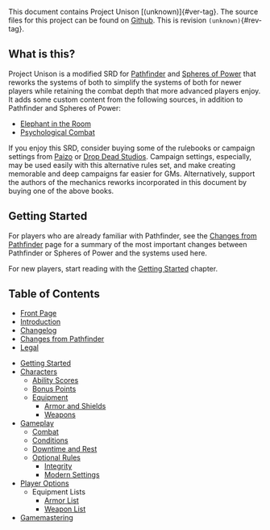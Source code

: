 This document contains Project Unison [(unknown)]{#ver-tag}. The source files for this project can be found on [Github]. This is revision `(unknown)`{#rev-tag}.

## What is this?

Project Unison is a modified SRD for [Pathfinder] and [Spheres of Power] that reworks the systems of both to simplify the systems of both for newer players while retaining the combat depth that more advanced players enjoy. It adds some custom content from the following sources, in addition to Pathfinder and Spheres of Power:

* [Elephant in the Room](https://michaeliantorno.com/feat-taxes-in-pathfinder/)
* [Psychological Combat](https://www.opengamingstore.com/products/psychological-combat)

If you enjoy this SRD, consider buying some of the rulebooks or campaign settings from [Paizo] or [Drop Dead Studios]. Campaign settings, especially, may be used easily with this alternative rules set, and make creating memorable and deep campaigns far easier for GMs. Alternatively, support the authors of the mechanics reworks incorporated in this document by buying one of the above books.

[Pathfinder]: https://paizo.com/pathfinder
[Spheres of Power]: http://spheresofpower.wikidot.com/
[Github]: https://github.com/AuroraAmissa/ProjectUnison
[Paizo]: https://paizo.com/
[Drop Dead Studios]: https://www.dropdeadstudios.com/

## Getting Started

For players who are already familiar with Pathfinder, see the [Changes from Pathfinder]() page for a summary of the most important changes between Pathfinder or Spheres of Power and the systems used here.

For new players, start reading with the [Getting Started]() chapter.

## Table of Contents

* [Front Page](./title.html)
* [Introduction]()
* [Changelog]()
* [Changes from Pathfinder]()
* [Legal]()

<!-- -->

* [Getting Started]()
* [Characters]()
  * [Ability Scores]()
  * [Bonus Points]()
  * [Equipment]()
    * [Armor and Shields]()
    * [Weapons]()
* [Gameplay]()
  * [Combat]()
  * [Conditions]()
  * [Downtime and Rest]()
  * [Optional Rules]()
    * [Integrity]()
    * [Modern Settings]()
* [Player Options]()
  * Equipment Lists
    * [Armor List]()
    * [Weapon List]()
* [Gamemastering]()
